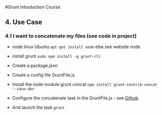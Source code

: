 #Grunt Introduction Course

## 4. Use Case

### 4.1 I want to concatenate my files  (see code in project)

 * node linux Ubuntu `apt-get install node` else see website node

 * install grunt `sudo npm install -g grunt-cli`

 * Create a package.json

 * Create a config file GruntFile.js

 * Install the node module grunt concat `npm install grunt-contrib-concat --save-dev`

 * Configure the concatenate task in the GruntFile.js - see [Github](https://github.com/gruntjs/grunt-contrib-concat)

 * And launch the task `grunt`
